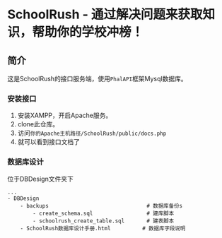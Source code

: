 # SchoolRush - 通过解决问题来获取知识，帮助你的学校冲榜！ 

## 简介

这是SchoolRush的接口服务端，使用```PhalAPI```框架Mysql数据库。

### 安装接口

1. 安装XAMPP，开启Apache服务。
2. clone此仓库。
3. 访问```你的Apache主机路径/SchoolRush/public/docs.php```
4. 就可以看到接口文档了


### 数据库设计

位于DBDesign文件夹下
```
...
- DBDesign
    - backups                               # 数据库备份s
        - create_schema.sql                 # 建库脚本
        - schoolrush_create_table.sql       # 建表脚本
    - SchoolRush数据库设计手册.html          # 数据库字段说明
```